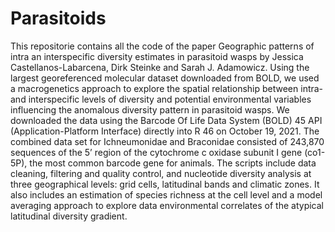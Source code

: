 # Parasitoids
This repositorie contains all the code of the paper Geographic patterns of intra an interspecific diversity estimates in parasitoid wasps by Jessica Castellanos-Labarcena, Dirk Steinke and Sarah J. Adamowicz. 
Using the largest georeferenced molecular dataset downloaded from BOLD, we used a macrogenetics approach to explore the spatial relationship between intra- and interspecific levels of diversity and potential environmental variables influencing the anomalous diversity pattern in parasitoid wasps. 
We downloaded the data using the Barcode Of Life Data System (BOLD) 45 API (Application-Platform Interface) directly into R 46 on October 19, 2021. The combined data set for Ichneumonidae and Braconidae consisted of 243,870 sequences of the 5’ region of the cytochrome c oxidase subunit I gene (co1-5P), the most common barcode gene for animals.
The scripts include data cleaning, filtering and quality control, and nucleotide diversity analysis at three geographical levels: grid cells, latitudinal bands and climatic zones. It also includes an estimation of species richness at the cell level and a model averaging approach to explore data environmental correlates of the atypical latitudinal diversity gradient. 
